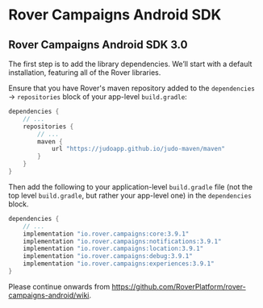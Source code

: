 # Rover Campaigns Android SDK

## Rover Campaigns Android SDK 3.0

The first step is to add the library dependencies. We’ll start with a default
installation, featuring all of the Rover libraries.

Ensure that you have Rover's maven repository added to the `dependencies` →
`repositories` block of your app-level `build.gradle`:

```groovy
dependencies {
    // ...
    repositories {
        // ...
        maven {
            url "https://judoapp.github.io/judo-maven/maven"
        }
    }
}
```

Then add the following to your application-level `build.gradle` file (not the
top level `build.gradle`, but rather your app-level one) in the `dependencies`
block.

```groovy
dependencies {
    // ...
    implementation "io.rover.campaigns:core:3.9.1"
    implementation "io.rover.campaigns:notifications:3.9.1"
    implementation "io.rover.campaigns:location:3.9.1"
    implementation "io.rover.campaigns:debug:3.9.1"
    implementation "io.rover.campaigns:experiences:3.9.1"
}
```

Please continue onwards from https://github.com/RoverPlatform/rover-campaigns-android/wiki.
